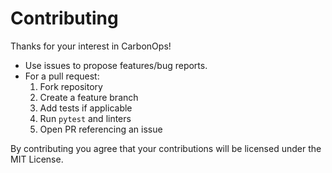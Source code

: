 # Contributing

Thanks for your interest in CarbonOps!

- Use issues to propose features/bug reports.
- For a pull request:
  1) Fork repository
  2) Create a feature branch
  3) Add tests if applicable
  4) Run `pytest` and linters
  5) Open PR referencing an issue

By contributing you agree that your contributions will be licensed under the MIT License.
